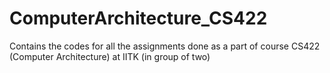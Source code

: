 # ComputerArchitecture_CS422
Contains the codes for all the assignments done as a part of course CS422 (Computer Architecture) at IITK (in group of two)
